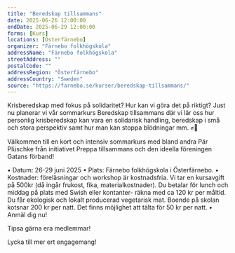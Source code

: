 ```yaml
---
title: "Beredskap tillsammans"
date: 2025-06-26 12:00:00
endDate: 2025-06-29 12:00:00
forms: [Kurs]
locations: [Österfärnebo]
organizer: "Färnebo folkhögskola"
addressName: "Färnebo folkhögskola"
streetAddress: ""
postalCode: ""
addressRegion: "Österfärnebo"
addressCountry: "Sweden"
source: "https://farnebo.se/kurser/beredskap-tillsammans/"
---
```

Krisberedskap med fokus på solidaritet? Hur kan vi göra det på riktigt? Just nu planerar vi vår sommarkurs Beredskap tillsammans där vi lär oss hur personlig krisberedskap kan vara en solidarisk handling, beredskap i små och stora perspektiv samt hur man kan stoppa blödningar mm. ✊📣

Välkommen till en kort och intensiv sommarkurs med bland andra Pär Plüschke från initiativet Preppa tillsammans och den ideella föreningen Gatans förband!

 • Datum: 26-29 juni 2025
 • Plats: Färnebo folkhögskola i Österfärnebo.
 • Kostnader: föreläsningar och workshop är kostnadsfria. Vi tar en kursavgift på 500kr (då ingår frukost, fika, materialkostnader). Du betalar för lunch och middag på plats med Swish eller kontanter- räkna med ca 120 kr per måltid. Du får ekologisk och lokalt producerad vegetarisk mat. Boende på skolan kotsnar 200 kr per natt. Det finns möjlighet att tälta för 50 kr per natt.
 • Anmäl dig nu! 

Tipsa gärna era medlemmar!

Lycka till mer ert engagemang!